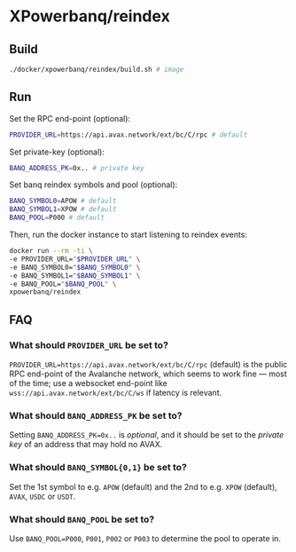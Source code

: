 # XPowerbanq/reindex

## Build

```sh
./docker/xpowerbanq/reindex/build.sh # image
```

## Run

Set the RPC end-point (optional):

```sh
PROVIDER_URL=https://api.avax.network/ext/bc/C/rpc # default
```

Set private-key (optional):

```sh
BANQ_ADDRESS_PK=0x.. # private key
```

Set banq reindex symbols and pool (optional):

```sh
BANQ_SYMBOL0=APOW # default
BANQ_SYMBOL1=XPOW # default
BANQ_POOL=P000 # default
```

Then, run the docker instance to start listening to reindex events:

```sh
docker run --rm -ti \
-e PROVIDER_URL="$PROVIDER_URL" \
-e BANQ_SYMBOL0="$BANQ_SYMBOL0" \
-e BANQ_SYMBOL1="$BANQ_SYMBOL1" \
-e BANQ_POOL="$BANQ_POOL" \
xpowerbanq/reindex
```

## FAQ

### What should `PROVIDER_URL` be set to?

`PROVIDER_URL=https://api.avax.network/ext/bc/C/rpc` (default) is the public RPC
end-point of the Avalanche network, which seems to work fine — most of the time;
use a websocket end-point like `wss://api.avax.network/ext/bc/C/ws` if latency
is relevant.

### What should `BANQ_ADDRESS_PK` be set to?

Setting `BANQ_ADDRESS_PK=0x..` is _optional_, and it should be set to the
_private key_ of an address that may hold no AVAX.

### What should `BANQ_SYMBOL{0,1}` be set to?

Set the 1st symbol to e.g. `APOW` (default) and the 2nd to e.g. `XPOW`
(default), `AVAX`, `USDC` or `USDT`.

### What should `BANQ_POOL` be set to?

Use `BANQ_POOL=P000`, `P001`, `P002` or `P003` to determine the pool to operate
in.
